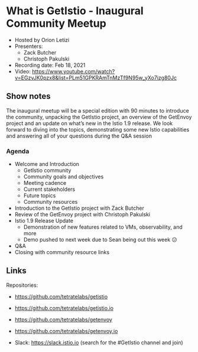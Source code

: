 # What is GetIstio - Inaugural Community Meetup

- Hosted by Orion Letizi
- Presenters:
  - Zack Butcher
  - Christoph Pakulski
- Recording date: Feb 18, 2021
- Video: https://www.youtube.com/watch?v=EGzvJK0pzx8&list=PLm51GPKRAmTnMzTf9N95w_yXo7izg80Jc


## Show notes

The inaugural meetup will be a special edition with 90 minutes to introduce the community, unpacking the GetIstio project, an overview of the GetEnvoy project and an update on what’s new in the Istio 1.9 release. We look forward to diving into the topics, demonstrating some new Istio capabilities and answering all of your questions during the Q&A session

### Agenda

- Welcome and Introduction
  - GetIstio community
  - Community goals and objectives
  - Meeting cadence
  - Current stakeholders
  - Future topics
  - Community resources
- Introduction to the GetIstio project with Zack Butcher
- Review of the GetEnvoy project with Christoph Pakulski
- Istio 1.9 Release Update
  - Demonstration of new features related to VMs, observability, and more
  - Demo pushed to next week due to Sean being out this week 😕
- Q&A
- Closing with community resource links

## Links

Repositories:

- https://github.com/tetratelabs/getistio
- https://github.com/tetratelabs/getistio.io
- https://github.com/tetratelabs/getenvoy
- https://github.com/tetratelabs/getenvoy.io


- Slack: https://slack.istio.io (search for the #GetIstio channel and join)